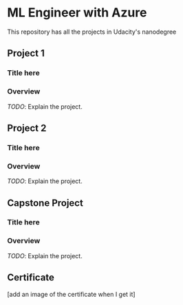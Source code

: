 # ML Engineer with Azure

This repository has all the projects in Udacity's nanodegree

## Project 1

### Title here

### Overview

*TODO*: Explain the project.

## Project 2

### Title here

### Overview

*TODO*: Explain the project.

## Capstone Project

### Title here

### Overview

*TODO*: Explain the project.

## Certificate

[add an image of the certificate when I get it]

